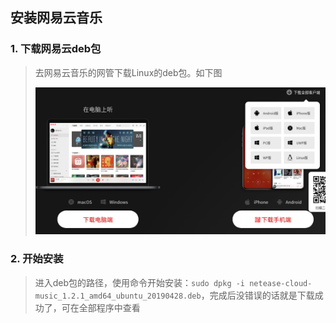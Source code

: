 ## 安装网易云音乐

### 1. 下载网易云deb包

> 去网易云音乐的网管下载Linux的deb包。如下图
>
> ![网易云音乐下载](./img/netEasy.png)

### 2. 开始安装

> 进入deb包的路径，使用命令开始安装：`sudo dpkg -i netease-cloud-music_1.2.1_amd64_ubuntu_20190428.deb`，完成后没错误的话就是下载成功了，可在全部程序中查看